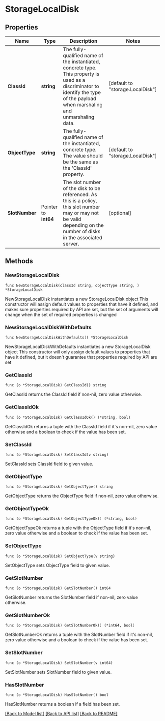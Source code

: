 # StorageLocalDisk

## Properties

Name | Type | Description | Notes
------------ | ------------- | ------------- | -------------
**ClassId** | **string** | The fully-qualified name of the instantiated, concrete type. This property is used as a discriminator to identify the type of the payload when marshaling and unmarshaling data. | [default to "storage.LocalDisk"]
**ObjectType** | **string** | The fully-qualified name of the instantiated, concrete type. The value should be the same as the &#39;ClassId&#39; property. | [default to "storage.LocalDisk"]
**SlotNumber** | Pointer to **int64** | The slot number of the disk to be referenced. As this is a policy, this slot number may or may not be valid depending on the number of disks in the associated server. | [optional] 

## Methods

### NewStorageLocalDisk

`func NewStorageLocalDisk(classId string, objectType string, ) *StorageLocalDisk`

NewStorageLocalDisk instantiates a new StorageLocalDisk object
This constructor will assign default values to properties that have it defined,
and makes sure properties required by API are set, but the set of arguments
will change when the set of required properties is changed

### NewStorageLocalDiskWithDefaults

`func NewStorageLocalDiskWithDefaults() *StorageLocalDisk`

NewStorageLocalDiskWithDefaults instantiates a new StorageLocalDisk object
This constructor will only assign default values to properties that have it defined,
but it doesn't guarantee that properties required by API are set

### GetClassId

`func (o *StorageLocalDisk) GetClassId() string`

GetClassId returns the ClassId field if non-nil, zero value otherwise.

### GetClassIdOk

`func (o *StorageLocalDisk) GetClassIdOk() (*string, bool)`

GetClassIdOk returns a tuple with the ClassId field if it's non-nil, zero value otherwise
and a boolean to check if the value has been set.

### SetClassId

`func (o *StorageLocalDisk) SetClassId(v string)`

SetClassId sets ClassId field to given value.


### GetObjectType

`func (o *StorageLocalDisk) GetObjectType() string`

GetObjectType returns the ObjectType field if non-nil, zero value otherwise.

### GetObjectTypeOk

`func (o *StorageLocalDisk) GetObjectTypeOk() (*string, bool)`

GetObjectTypeOk returns a tuple with the ObjectType field if it's non-nil, zero value otherwise
and a boolean to check if the value has been set.

### SetObjectType

`func (o *StorageLocalDisk) SetObjectType(v string)`

SetObjectType sets ObjectType field to given value.


### GetSlotNumber

`func (o *StorageLocalDisk) GetSlotNumber() int64`

GetSlotNumber returns the SlotNumber field if non-nil, zero value otherwise.

### GetSlotNumberOk

`func (o *StorageLocalDisk) GetSlotNumberOk() (*int64, bool)`

GetSlotNumberOk returns a tuple with the SlotNumber field if it's non-nil, zero value otherwise
and a boolean to check if the value has been set.

### SetSlotNumber

`func (o *StorageLocalDisk) SetSlotNumber(v int64)`

SetSlotNumber sets SlotNumber field to given value.

### HasSlotNumber

`func (o *StorageLocalDisk) HasSlotNumber() bool`

HasSlotNumber returns a boolean if a field has been set.


[[Back to Model list]](../README.md#documentation-for-models) [[Back to API list]](../README.md#documentation-for-api-endpoints) [[Back to README]](../README.md)


